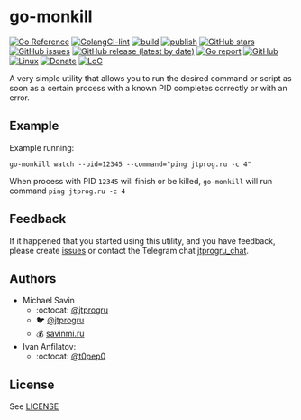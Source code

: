 # go-monkill

[![Go Reference](https://pkg.go.dev/badge/github.com/jtprogru/go-monkill.svg)](https://pkg.go.dev/github.com/jtprogru/go-monkill)
[![GolangCI-lint](https://github.com/jtprogru/go-monkill/actions/workflows/golangci-lint.yml/badge.svg)](https://github.com/jtprogru/go-monkill/actions/workflows/golangci-lint.yml)
[![build](https://github.com/jtprogru/go-monkill/actions/workflows/build.yml/badge.svg)](https://github.com/jtprogru/go-monkill/actions/workflows/build.yml)
[![publish](https://github.com/jtprogru/go-monkill/actions/workflows/publish.yml/badge.svg)](https://github.com/jtprogru/go-monkill/actions/workflows/publish.yml)
[![GitHub stars](https://img.shields.io/github/stars/jtprogru/go-monkill.svg)](https://github.com/jtprogru/go-monkill/stargazers)
[![GitHub issues](https://img.shields.io/github/issues-raw/jtprogru/go-monkill)](https://github.com/jtprogru/go-monkill/issues)
[![GitHub release (latest by date)](https://img.shields.io/github/v/release/jtprogru/go-monkill)](https://github.com/jtprogru/go-monkill/releases/latest)
[![Go report](https://goreportcard.com/badge/github.com/jtprogru/go-monkill)](https://goreportcard.com/report/github.com/jtprogru/go-monkill)
[![GitHub](https://img.shields.io/github/license/jtprogru/go-monkill)](LICENSE)
[![Linux](https://img.shields.io/badge/-Linux-grey?logo=linux)](https://en.wikipedia.org/wiki/Linux)
[![Donate](https://img.shields.io/badge/-Donate-yellow?logo=paypal)](https://paypal.me/jtprogru)
[![LoC](https://tokei.rs/b1/github/jtprogru/go-monkill)](https://github.com/jtprogru/go-monkill)

A very simple utility that allows you to run the desired command or script as soon as a certain process with a known PID completes correctly or with an error.


## Example

Example running:
```shell
go-monkill watch --pid=12345 --command="ping jtprog.ru -c 4"
```

When process with PID `12345` will finish or be killed, `go-monkill` will run command `ping jtprog.ru -c 4`

## Feedback

If it happened that you started using this utility, and you have feedback, please create [issues](https://github.com/jtprogru/go-monkill/issues) or contact the Telegram chat [jtprogru_chat](https://t.me/jtprogru_chat).

## Authors

- Michael Savin
    - :octocat: [@jtprogru](https://www.github.com/jtprogru)
    - :bird: [@jtprogru](https://www.twitter.com/jtprogru)
    - :moneybag: [savinmi.ru](https://savinmi.ru)
- Ivan Anfilatov:
    - :octocat: [@t0pep0](https://github.com/t0pep0)

## License

See [LICENSE](LICENSE)
